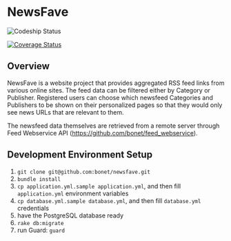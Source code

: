 # NewsFave

![Codeship Status](https://www.codeship.io/projects/0a39b9d0-34e2-0131-7ae2-420d7d390c76/status)

[![Coverage Status](https://coveralls.io/repos/bonet/newsfave/badge.png)](https://coveralls.io/r/bonet/newsfave)


## Overview

NewsFave is a website project that provides aggregated RSS feed links from various online sites.  The feed data can be filtered
either by Category or Publisher.  Registered users can choose which newsfeed Categories and Publishers to be shown on their personalized
pages so that they would only see news URLs that are relevant to them.

The newsfeed data themselves are retrieved from a remote server through Feed Webservice API (https://github.com/bonet/feed_webservice).


## Development Environment Setup

1. `git clone git@github.com:bonet/newsfave.git`
2. `bundle install`
3. `cp application.yml.sample application.yml`, and then fill `application.yml` environment variables
4. `cp database.yml.sample database.yml`, and then fill `database.yml` credentials
5. have the PostgreSQL database ready
6. `rake db:migrate`
7. run Guard: `guard`
